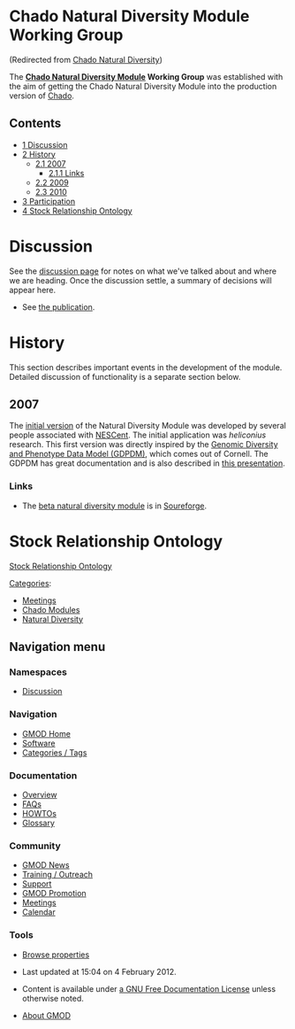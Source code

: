 



<span id="top"></span>




# <span dir="auto">Chado Natural Diversity Module Working Group</span>





(Redirected from [Chado Natural
Diversity](http://gmod.org/mediawiki/index.php?title=Chado_Natural_Diversity&redirect=no "Chado Natural Diversity"))





The **[Chado Natural Diversity
Module](Chado_Natural_Diversity_Module.1 "Chado Natural Diversity Module")
Working Group** was established with the aim of getting the Chado
Natural Diversity Module into the production version of
<a href="Chado" class="mw-redirect" title="Chado">Chado</a>.

  


## Contents



- [<span class="tocnumber">1</span>
  <span class="toctext">Discussion</span>](#Discussion)
- [<span class="tocnumber">2</span>
  <span class="toctext">History</span>](#History)
  - [<span class="tocnumber">2.1</span>
    <span class="toctext">2007</span>](#2007)
    - [<span class="tocnumber">2.1.1</span>
      <span class="toctext">Links</span>](#Links)
  - [<span class="tocnumber">2.2</span>
    <span class="toctext">2009</span>](#2009)
  - [<span class="tocnumber">2.3</span>
    <span class="toctext">2010</span>](#2010)
- [<span class="tocnumber">3</span>
  <span class="toctext">Participation</span>](#Participation)
- [<span class="tocnumber">4</span> <span class="toctext">Stock
  Relationship Ontology</span>](#Stock_Relationship_Ontology)



# <span id="Discussion" class="mw-headline">Discussion</span>

See the [discussion
page](Talk%3AChado_Natural_Diversity_Module_Working_Group "Talk:Chado Natural Diversity Module Working Group")
for notes on what we've talked about and where we are heading. Once the
discussion settle, a summary of decisions will appear here.

- See <a href="http://www.ncbi.nlm.nih.gov/pubmed/22120662"
  class="external text" rel="nofollow">the publication</a>.

  

# <span id="History" class="mw-headline">History</span>

This section describes important events in the development of the
module. Detailed discussion of functionality is a separate section
below.

## <span id="2007" class="mw-headline">2007</span>

The <a href="http://sourceforge.net/projects/heliconiusdb/develop"
class="external text" rel="nofollow">initial version</a> of the Natural
Diversity Module was developed by several people associated with
<a href="http://nescent.org" class="external text"
rel="nofollow">NESCent</a>. The initial application was *heliconius*
research. This first version was directly inspired by the
<a href="http://www.maizegenetics.net/gdpdm/" class="external text"
rel="nofollow">Genomic Diversity and Phenotype Data Model (GDPDM)</a>,
which comes out of Cornell. The GDPDM has great documentation and is
also described in [this
presentation](File:GDPDM_GMOD_presentation20060630.ppt "File:GDPDM GMOD presentation20060630.ppt").

### <span id="Links" class="mw-headline">Links</span>

- The <a href="http://sourceforge.net/projects/heliconiusdb/develop"
  class="external text" rel="nofollow">beta natural diversity module</a>
  is in <a href="http://sourceforge.net/projects/heliconiusdb/develop"
  class="external text" rel="nofollow">Soureforge</a>.
  

# <span id="Stock_Relationship_Ontology" class="mw-headline">Stock Relationship Ontology</span>

[Stock Relationship
Ontology](Stock_Relationship_Ontology "Stock Relationship Ontology")




[Categories](Special%3ACategories "Special%3ACategories"):

- [Meetings](Category%3AMeetings "Category%3AMeetings")
- [Chado Modules](Category%3AChado_Modules "Category%3AChado Modules")
- [Natural
  Diversity](Category%3ANatural_Diversity "Category%3ANatural Diversity")






## Navigation menu



### Namespaces


- <span id="ca-talk"><a href="Talk%3AChado_Natural_Diversity_Module_Working_Group"
  accesskey="t"
  title="Discussion about the content page [t]">Discussion</a></span>


### 





### Navigation



- <span id="n-GMOD-Home">[GMOD Home](Main_Page)</span>
- <span id="n-Software">[Software](GMOD_Components)</span>
- <span id="n-Categories-.2F-Tags">[Categories /
  Tags](Categories)</span>




### Documentation



- <span id="n-Overview">[Overview](Overview)</span>
- <span id="n-FAQs">[FAQs](Category%3AFAQ)</span>
- <span id="n-HOWTOs">[HOWTOs](Category%3AHOWTO)</span>
- <span id="n-Glossary">[Glossary](Glossary)</span>




### Community



- <span id="n-GMOD-News">[GMOD News](GMOD_News)</span>
- <span id="n-Training-.2F-Outreach">[Training /
  Outreach](Training_and_Outreach)</span>
- <span id="n-Support">[Support](Support)</span>
- <span id="n-GMOD-Promotion">[GMOD Promotion](GMOD_Promotion)</span>
- <span id="n-Meetings">[Meetings](Meetings)</span>
- <span id="n-Calendar">[Calendar](Calendar)</span>




### Tools

- <span id="t-smwbrowselink"><a href="Special%3ABrowse/Chado_Natural_Diversity_Module_Working_Group"
  rel="smw-browse">Browse properties</a></span>



- <span id="footer-info-lastmod">Last updated at 15:04 on 4 February
  2012.</span>
<!-- - <span id="footer-info-viewcount">164,031 page views.</span> -->
- <span id="footer-info-copyright">Content is available under
  <a href="http://www.gnu.org/licenses/fdl-1.3.html" class="external"
  rel="nofollow">a GNU Free Documentation License</a> unless otherwise
  noted.</span>

<!-- -->

- <span id="footer-places-about">[About
  GMOD](GMOD%3AAbout "GMOD%3AAbout")</span>

<!-- -->




